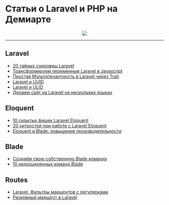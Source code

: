 Статьи о Laravel и PHP на Демиарте
====

<p align="center">
    <img src="https://avatars3.githubusercontent.com/u/48979244?v=3&s=200">
</p>

---
## Laravel
+ [20 тайных сокровищ Laravel](https://laravel.demiart.ru/20-tajnyh-sokrovishh-laravel/)
+ [Трансформируем переменные Laravel в Javascript](https://laravel.demiart.ru/transformiruem-peremennye-laravel-php-v-javascript/)
+ [Простая Мультитенантность в Laravel через Trait](https://laravel.demiart.ru/prostaya-multitenantnost-v-laravel-cherez-trait/)
+ [Laravel и UUID](https://laravel.demiart.ru/laravel-uuid/)
+ [Laravel и ULID](https://laravel.demiart.ru/laravel-i-ulid/)
+ [Делаем сайт на Laravel на нескольких языках](https://laravel.demiart.ru/delaem-sajt-na-laravel-na-neskolkih-yazykah/)

## Eloquent
+ [10 скрытых фишек Laravel Eloquent](https://laravel.demiart.ru/10-skrytyh-fishek-laravel-eloquent/)
+ [20 хитростей при работе с Laravel Eloquent](https://laravel.demiart.ru/20-hitrostej-pri-rabote-s-laravel-eloquent/)
+ [Eloquent и Blade: повышение производительности](https://laravel.demiart.ru/eloquent-i-blade-sovety-po-povysheniyu-proizvoditelnosti/)

## Blade
+ [Создаём свою собственную Blade команду](https://laravel.demiart.ru/sozdayom-svoyu-sobstvennuyu-blade-komandu-na-primere-br2nl-v-laravel/)
+ [10 недооцененных команд Blade](https://laravel.demiart.ru/10-nedootsenennyh-komand-blade/)

## Routes
+ [Laravel. Фильтры маршрутов с регулярками](https://laravel.demiart.ru/laravel-filtry-marshrutov-s-regulyarnymi-vyrazheniyami/)
+ [Резервный маршрут в Laravel](https://laravel.demiart.ru/rezervnyj-marshrut-v-laravel/)
